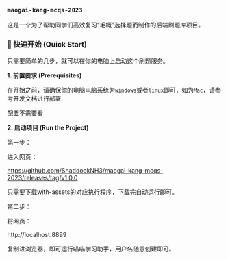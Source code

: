 ### `maogai-kang-mcqs-2023`

这是一个为了帮助同学们高效复习“毛概”选择题而制作的后端刷题库项目。

### 🚀 快速开始 (Quick Start)

只需要简单的几步，就可以在你的电脑上启动这个刷题服务。

**1. 前置要求 (Prerequisites)**

在开始之前，请确保你的电脑电脑系统为`windows`或者`linux`即可，如为`Mac`，请参考开发文档进行部署.

配置不需要看

**2. 启动项目 (Run the Project)**

第一步：

进入网页：

https://github.com/ShaddockNH3/maogai-kang-mcqs-2023/releases/tag/v1.0.0

只需要下载with-assets的对应执行程序，下载完自动运行即可。

第二步：

将网页：

http://localhost:8899

复制进浏览器，即可运行喵喵学习助手，用户名随意创建即可。
